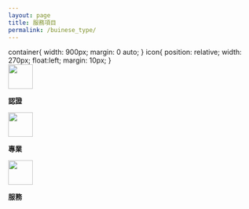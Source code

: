 ```yaml
---
layout: page
title: 服務項目
permalink: /buinese_type/
---
```

<head>
container{
  width: 900px;
  margin: 0 auto;
}
icon{
  position: relative;
  width: 270px;
  float:left;
  margin: 10px;
}
</head>
<div class="container">
	<div class="icon">
		<img src='../svg/feature/goverment.svg' width="50" height="50">
		<div class="title">
			<p><strong>認證</strong></p>
		</div>
	</div>
	<div class="icon">	
		<img src='../svg/feature/briefcase-fill.svg' width="50" height="50">
		<div class="title">
			<p><strong>專業</strong></p>
		</div>
	</div>
	<div class="icon">
		<img src='../svg/feature/hand-shake.svg' width="50" height="50">
		<div class="title">
			<p><strong>服務</strong></p>
		</div>
	</div>
</div>

